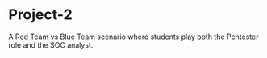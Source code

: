 # Project-2
A Red Team vs Blue Team scenario where students play both the Pentester role and the SOC analyst.
